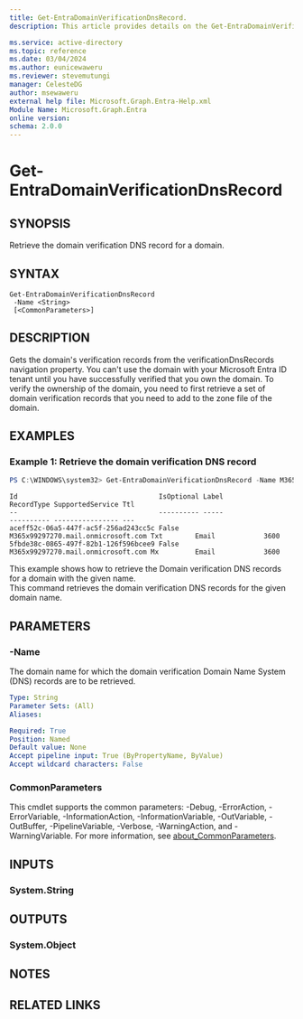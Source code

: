 ```yaml
---
title: Get-EntraDomainVerificationDnsRecord.
description: This article provides details on the Get-EntraDomainVerificationDnsRecord command.

ms.service: active-directory
ms.topic: reference
ms.date: 03/04/2024
ms.author: eunicewaweru
ms.reviewer: stevemutungi
manager: CelesteDG
author: msewaweru
external help file: Microsoft.Graph.Entra-Help.xml
Module Name: Microsoft.Graph.Entra
online version:
schema: 2.0.0
---
```


# Get-EntraDomainVerificationDnsRecord

## SYNOPSIS
Retrieve the domain verification DNS record for a domain.

## SYNTAX

```
Get-EntraDomainVerificationDnsRecord 
 -Name <String> 
 [<CommonParameters>]
```

## DESCRIPTION
Gets the domain's verification records from the verificationDnsRecords navigation property. 
You can't use the domain with your Microsoft Entra ID tenant until you have successfully verified that you own the domain.
To verify the ownership of the domain, you need to first retrieve a set of domain verification records that you need to add to the zone file of the domain.

## EXAMPLES

### Example 1: Retrieve the domain verification DNS record
```powershell
PS C:\WINDOWS\system32> Get-EntraDomainVerificationDnsRecord -Name M365x99297270.mail.onmicrosoft.com
```
```output
Id                                   IsOptional Label                              RecordType SupportedService Ttl
--                                   ---------- -----                              ---------- ---------------- ---
aceff52c-06a5-447f-ac5f-256ad243cc5c False      M365x99297270.mail.onmicrosoft.com Txt        Email            3600
5fbde38c-0865-497f-82b1-126f596bcee9 False      M365x99297270.mail.onmicrosoft.com Mx         Email            3600
```

This example shows how to retrieve the Domain verification DNS records for a domain with the given name.  
This command retrieves the domain verification DNS records for the given domain name.

## PARAMETERS

### -Name
The domain name for which the domain verification Domain Name System (DNS) records are to be retrieved.

```yaml
Type: String
Parameter Sets: (All)
Aliases:

Required: True
Position: Named
Default value: None
Accept pipeline input: True (ByPropertyName, ByValue)
Accept wildcard characters: False
```

### CommonParameters
This cmdlet supports the common parameters: -Debug, -ErrorAction, -ErrorVariable, -InformationAction, -InformationVariable, -OutVariable, -OutBuffer, -PipelineVariable, -Verbose, -WarningAction, and -WarningVariable. For more information, see [about_CommonParameters](https://go.microsoft.com/fwlink/?LinkID=113216).

## INPUTS

### System.String
## OUTPUTS

### System.Object
## NOTES

## RELATED LINKS
